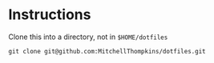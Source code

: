 # Instructions

Clone this into a directory, not in ```$HOME/dotfiles``` 

```
git clone git@github.com:MitchellThompkins/dotfiles.git
```
